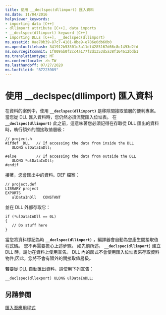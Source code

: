 ```yaml
---
title: 使用 __declspec(dllimport) 匯入資料
ms.date: 11/04/2016
helpviewer_keywords:
- importing data [C++]
- dllimport attribute [C++], data imports
- __declspec(dllimport) keyword [C++]
- importing DLLs [C++], __declspec(dllimport)
ms.assetid: 0ae70b39-87c7-4181-8be9-e786e0db60b0
ms.openlocfilehash: 341912b53301c3a11df4285167d66c8c1493d2fd
ms.sourcegitcommit: 1f009ab0f2cc4a177f2d1353d5a38f164612bdb1
ms.translationtype: MT
ms.contentlocale: zh-TW
ms.lasthandoff: 07/27/2020
ms.locfileid: "87223989"
---
```

# <a name="importing-data-using-__declspecdllimport"></a>使用 __declspec(dllimport) 匯入資料

在資料的案例中，使用 **`__declspec(dllimport)`** 是移除間接取值層的便利專案。 當您從 DLL 匯入資料時，您仍然必須流覽匯入位址表。 在 **`__declspec(dllimport)`** 此之前，這意味著您必須記得在存取從 DLL 匯出的資料時，執行額外的間接取值層級：

```
// project.h
#ifdef _DLL   // If accessing the data from inside the DLL
   ULONG ulDataInDll;

#else         // If accessing the data from outside the DLL
   ULONG *ulDataInDll;
#endif
```

接著，您會匯出中的資料。DEF 檔案：

```
// project.def
LIBRARY project
EXPORTS
   ulDataInDll   CONSTANT
```

並在 DLL 外部存取它：

```
if (*ulDataInDll == 0L)
{
   // Do stuff here
}
```

當您將資料標記為時 **`__declspec(dllimport)`** ，編譯器會自動為您產生間接取值程式碼。 您不再需要擔心上述步驟。 如先前所述， **`__declspec(dllimport)`** 建立 DLL 時，請勿在資料上使用宣告。 DLL 內的函式不會使用匯入位址表來存取資料物件;因此，您將不會有額外的間接取值層級。

若要從 DLL 自動匯出資料，請使用下列宣告：

```
__declspec(dllexport) ULONG ulDataInDLL;
```

## <a name="see-also"></a>另請參閱

[匯入至應用程式](importing-into-an-application.md)
